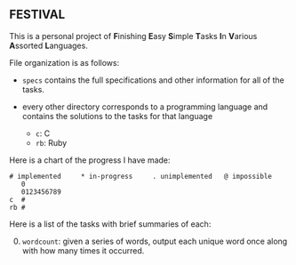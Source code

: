 ## FESTIVAL

This is a personal project of **F**inishing **E**asy **S**imple **T**asks
**I**n **V**arious **A**ssorted **L**anguages.

File organization is as follows:

* `specs` contains the full specifications and other information for all of the
  tasks.

* every other directory corresponds to a programming language and contains the
  solutions to the tasks for that language

    * `c`: C
    * `rb`: Ruby

Here is a chart of the progress I have made:

    # implemented     * in-progress     . unimplemented   @ impossible
       0
       0123456789
    c  #
    rb #

Here is a list of the tasks with brief summaries of each:

0. `wordcount`: given a series of words, output each unique word once along
   with how many times it occurred.
